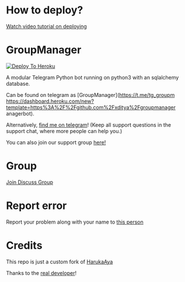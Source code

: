 # How to deploy?
[Watch video tutorial on deploying](https://youtu.be/gXXFpTAk6Vo)

# GroupManager

[![Deploy To Heroku](https://www.herokucdn.com/deploy/button.svg)](https://dashboard.heroku.com/new?template=https://github.com/CHEKUTHAN098/GroupManager)

A modular Telegram Python bot running on python3 with an sqlalchemy database.

Can be found on telegram as [GroupManager](https://t.me/tg_groupm https://dashboard.heroku.com/new?template=https%3A%2F%2Fgithub.com%2Fxditya%2Fgroupmanager anagerbot).

Alternatively, [find me on telegram](https://t.me/xditya)! (Keep all support questions in the support chat, where more people can help you.)

You can also join our support group [here!](https://t.me/tg_groupmanagerbot)

# Group
[Join Discuss Group](https://t.me/giveaways_24hrs)

# Report error
Report your problem along with your name to [this person](https://t.me/xditya)

# Credits
This repo is just a custom fork of [HarukaAya](https://gitlab.com/HarukaNetwork/OSS/HarukaAya)

Thanks to the [real developer](https://t.me/RealAkito)!
